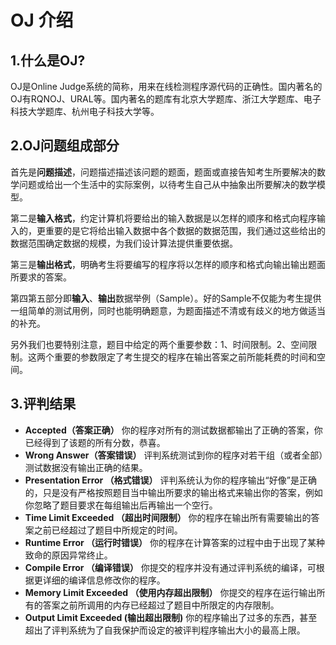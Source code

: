 # OJ 介绍 #

## 1.什么是OJ? ##
OJ是Online Judge系统的简称，用来在线检测程序源代码的正确性。国内著名的OJ有RQNOJ、URAL等。国内著名的题库有北京大学题库、浙江大学题库、电子科技大学题库、杭州电子科技大学等。

## 2.OJ问题组成部分 ##
首先是**问题描述**，问题描述描述该问题的题面，题面或直接告知考生所要解决的数学问题或给出一个生活中的实际案例，以待考生自己从中抽象出所要解决的数学模型。

第二是**输入格式**，约定计算机将要给出的输入数据是以怎样的顺序和格式向程序输入的，更重要的是它将给出输入数据中各个数据的数据范围，我们通过这些给出的数据范围确定数据的规模，为我们设计算法提供重要依据。

第三是**输出格式**，明确考生将要编写的程序将以怎样的顺序和格式向输出输出题面所要求的答案。

第四第五部分即**输入**、**输出**数据举例（Sample）。好的Sample不仅能为考生提供一组简单的测试用例，同时也能明确题意，为题面描述不清或有歧义的地方做适当的补充。

另外我们也要特别注意，题目中给定的两个重要参数：1、时间限制。2、空间限制。这两个重要的参数限定了考生提交的程序在输出答案之前所能耗费的时间和空间。

## 3.评判结果 ##
- **Accepted（答案正确）**
你的程序对所有的测试数据都输出了正确的答案，你已经得到了该题的所有分数，恭喜。
- **Wrong Answer（答案错误）**
评判系统测试到你的程序对若干组（或者全部）测试数据没有输出正确的结果。
- **Presentation Error （格式错误）**
评判系统认为你的程序输出“好像”是正确的，只是没有严格按照题目当中输出所要求的输出格式来输出你的答案，例如你忽略了题目要求在每组输出后再输出一个空行。
- **Time Limit Exceeded （超出时间限制）**
你的程序在输出所有需要输出的答案之前已经超过了题目中所规定的时间。
- **Runtime Error （运行时错误）**
你的程序在计算答案的过程中由于出现了某种致命的原因异常终止。
- **Compile Error （编译错误）**
你提交的程序并没有通过评判系统的编译，可根据更详细的编译信息修改你的程序。
- **Memory Limit Exceeded （使用内存超出限制）**
你提交的程序在运行输出所有的答案之前所调用的内存已经超过了题目中所限定的内存限制。
- **Output Limit Exceeded (输出超出限制)**
你的程序输出了过多的东西，甚至超出了评判系统为了自我保护而设定的被评判程序输出大小的最高上限。